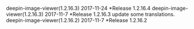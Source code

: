 deepin-image-viewer(1.2.16.3) 2017-11-24
    *Release 1.2.16.4
deepin-image-viewer(1.2.16.3) 2017-11-7
    *Release 1.2.16.3
    update some translations.
deepin-image-viewer(1.2.16.2) 2017-11-7
    *Release 1.2.16.2
